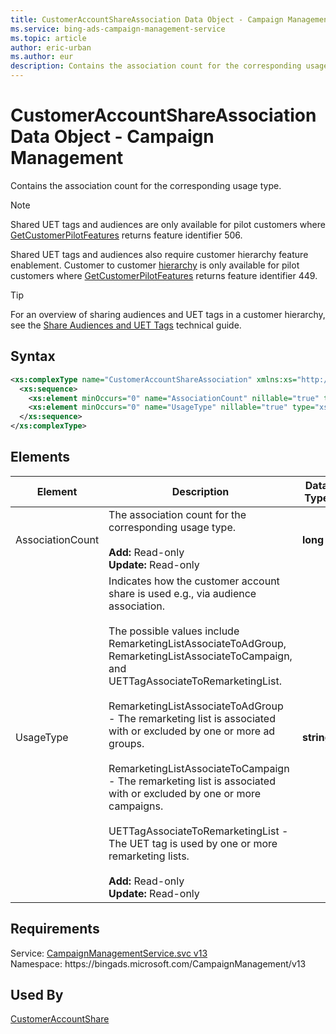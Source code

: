 ```yaml
---
title: CustomerAccountShareAssociation Data Object - Campaign Management
ms.service: bing-ads-campaign-management-service
ms.topic: article
author: eric-urban
ms.author: eur
description: Contains the association count for the corresponding usage type. 
---
```

# CustomerAccountShareAssociation Data Object - Campaign Management
Contains the association count for the corresponding usage type. 

> [!NOTE]
> Shared UET tags and audiences are only available for pilot customers where [GetCustomerPilotFeatures](../customer-management-service/getcustomerpilotfeatures.md) returns feature identifier 506.
> 
> Shared UET tags and audiences also require customer hierarchy feature enablement. Customer to customer [hierarchy](../guides/account-hierarchy-permissions.md#account-hierarchy) is only available for pilot customers where [GetCustomerPilotFeatures](../customer-management-service/getcustomerpilotfeatures.md) returns feature identifier 449.  

> [!TIP]
> For an overview of sharing audiences and UET tags in a customer hierarchy, see the [Share Audiences and UET Tags](../guides/universal-event-tracking.md#hierarchy-share) technical guide. 

## Syntax
```xml
<xs:complexType name="CustomerAccountShareAssociation" xmlns:xs="http://www.w3.org/2001/XMLSchema">
  <xs:sequence>
    <xs:element minOccurs="0" name="AssociationCount" nillable="true" type="xs:long" />
    <xs:element minOccurs="0" name="UsageType" nillable="true" type="xs:string" />
  </xs:sequence>
</xs:complexType>
```

## <a name="elements"></a>Elements

|Element|Description|Data Type|
|-----------|---------------|-------------|
|<a name="associationcount"></a>AssociationCount|The association count for the corresponding usage type.<br/><br/>**Add:** Read-only<br/>**Update:** Read-only|**long**|
|<a name="usagetype"></a>UsageType|Indicates how the customer account share is used e.g., via audience association.<br/><br/>The possible values include RemarketingListAssociateToAdGroup, RemarketingListAssociateToCampaign, and UETTagAssociateToRemarketingList.<br/><br/>RemarketingListAssociateToAdGroup - The remarketing list is associated with or excluded by one or more ad groups.<br/><br/>RemarketingListAssociateToCampaign - The remarketing list is associated with or excluded by one or more campaigns.<br/><br/>UETTagAssociateToRemarketingList - The UET tag is used by one or more remarketing lists.<br/><br/>**Add:** Read-only<br/>**Update:** Read-only|**string**|

## Requirements
Service: [CampaignManagementService.svc v13](https://campaign.api.bingads.microsoft.com/Api/Advertiser/CampaignManagement/v13/CampaignManagementService.svc)  
Namespace: https\://bingads.microsoft.com/CampaignManagement/v13  

## Used By
[CustomerAccountShare](customeraccountshare.md)  
